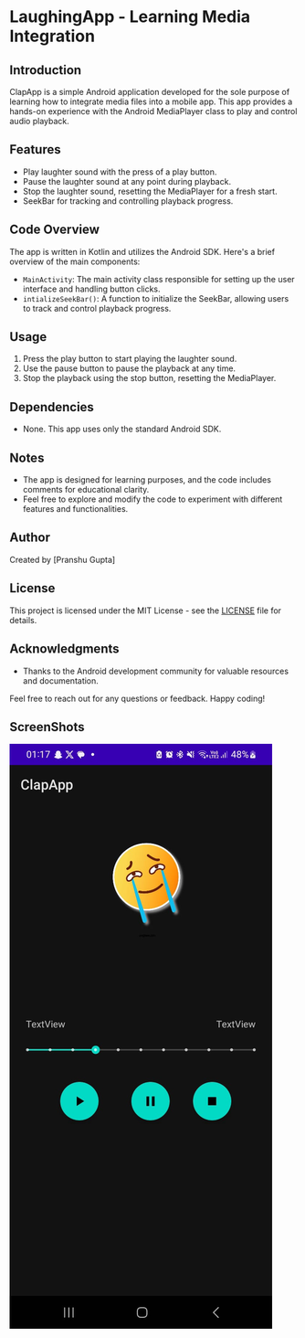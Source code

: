 # LaughingApp - Learning Media Integration

## Introduction

ClapApp is a simple Android application developed for the sole purpose of learning how to integrate media files into a mobile app. This app provides a hands-on experience with the Android MediaPlayer class to play and control audio playback.

## Features

- Play laughter sound with the press of a play button.
- Pause the laughter sound at any point during playback.
- Stop the laughter sound, resetting the MediaPlayer for a fresh start.
- SeekBar for tracking and controlling playback progress.

## Code Overview

The app is written in Kotlin and utilizes the Android SDK. Here's a brief overview of the main components:

- `MainActivity`: The main activity class responsible for setting up the user interface and handling button clicks.
- `intializeSeekBar()`: A function to initialize the SeekBar, allowing users to track and control playback progress.

## Usage

1. Press the play button to start playing the laughter sound.
2. Use the pause button to pause the playback at any time.
3. Stop the playback using the stop button, resetting the MediaPlayer.

## Dependencies

- None. This app uses only the standard Android SDK.

## Notes

- The app is designed for learning purposes, and the code includes comments for educational clarity.
- Feel free to explore and modify the code to experiment with different features and functionalities.

## Author

Created by [Pranshu Gupta]

## License

This project is licensed under the MIT License - see the [LICENSE](LICENSE) file for details.

## Acknowledgments

- Thanks to the Android development community for valuable resources and documentation.

Feel free to reach out for any questions or feedback. Happy coding!

## ScreenShots

![Screenshot 1](https://github.com/iampranshu2003/laughSoundApp/blob/master/screenshot1.jpg)
